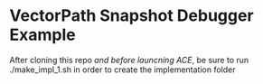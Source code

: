 # VectorPath Snapshot Debugger Example 

After cloning this repo *and before launcning ACE*, be sure to run ./make_impl_1.sh in order to create the implementation folder



